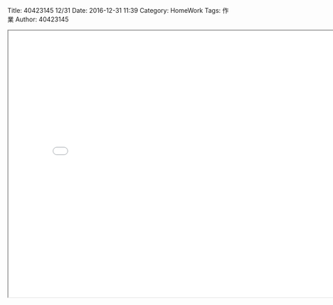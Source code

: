 Title: 40423145 12/31
Date: 2016-12-31 11:39
Category: HomeWork
Tags: 作業
Author: 40423145

<!-- PELICAN_END_SUMMARY -->


<iframe src="./../W10/40423115-2.html" width="800" height="600"></iframe>